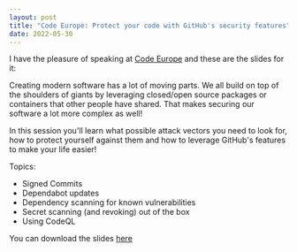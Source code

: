 ```yaml
---
layout: post
title: "Code Europe: Protect your code with GitHub's security features"
date: 2022-05-30
---
```


I have the pleasure of speaking at [Code Europe]() and these are the slides for it:

Creating modern software has a lot of moving parts. We all build on top of the shoulders of giants by leveraging closed/open source packages or containers that other people have shared. That makes securing our software a lot more complex as well!

In this session you'll learn what possible attack vectors you need to look for, how to protect yourself against them and how to leverage GitHub's features to make your life easier!

Topics:

- Signed Commits
- Dependabot updates
- Dependency scanning for known vulnerabilities
- Secret scanning (and revoking) out of the box
- Using CodeQL

You can download the slides [here](slides\20220530%20Code%20Europe%20Protect%20your%20code%20with%20GitHub%20security%20features.pdf)